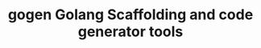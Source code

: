 ---
home: true
title: gogen Golang Scaffolding and code generator tools
heroImage: /hero.png
actions:
  - text: Get Started
    link: /getting-started/
    type: primary
  - text: Introduction
    link: /introduction/
    type: secondary
features:
  - title: Simplicity
    details: Starts from golang interface, no need to learn new IDL(interface definition language), such as OpenAPI or Protobuf
  - title: High-performance
    details: Adopt HttpRouter (which is also used by gin) as http request router for REST, gRPC as underlying RPC framework for microservice
  - title: Robust
    details: The code quality is reliable, and it is still being optimized and iterated, which has been fully tested by online production practice
  - title: Low-code
    details: Powerful code generator cli built-in. After defining your interface methods, your only job is implementing your awesome idea.
  - title: Service Governance
    details: Built-in service governance support including client-side load balancer, rate limiter, circuit breaker, bulkhead, timeout, retry, tracing, logging and more.
  - title: Monolith and Microservice 
    details: Supporting both monolith and microservice architectures gives you flexibility to design your system.
footer: MIT Licensed | Copyright © 2022-present gogen contributors
---